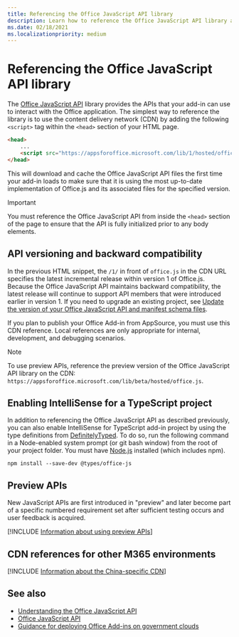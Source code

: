 ```yaml
---
title: Referencing the Office JavaScript API library
description: Learn how to reference the Office JavaScript API library and type definitions in your add-in.
ms.date: 02/18/2021
ms.localizationpriority: medium
---
```


# Referencing the Office JavaScript API library

The [Office JavaScript API](../reference/javascript-api-for-office.md) library provides the APIs that your add-in can use to interact with the Office application. The simplest way to reference the library is to use the content delivery network (CDN) by adding the following `<script>` tag within the `<head>` section of your HTML page.

```html
<head>
    ...
    <script src="https://appsforoffice.microsoft.com/lib/1/hosted/office.js" type="text/javascript"></script>
</head>
```

This will download and cache the Office JavaScript API files the first time your add-in loads to make sure that it is using the most up-to-date implementation of Office.js and its associated files for the specified version.

> [!IMPORTANT]
> You must reference the Office JavaScript API from inside the `<head>` section of the page to ensure that the API is fully initialized prior to any body elements.

## API versioning and backward compatibility

In the previous HTML snippet, the `/1/` in front of `office.js` in the CDN URL specifies the latest incremental release within version 1 of Office.js. Because the Office JavaScript API maintains backward compatibility, the latest release will continue to support API members that were introduced earlier in version 1. If you need to upgrade an existing project, see [Update the version of your Office JavaScript API and manifest schema files](update-your-javascript-api-for-office-and-manifest-schema-version.md). 

If you plan to publish your Office Add-in from AppSource, you must use this CDN reference. Local references are only appropriate for internal, development, and debugging scenarios.

> [!NOTE]
> To use preview APIs, reference the preview version of the Office JavaScript API library on the CDN: `https://appsforoffice.microsoft.com/lib/beta/hosted/office.js`.

## Enabling IntelliSense for a TypeScript project

In addition to referencing the Office JavaScript API as described previously, you can also enable IntelliSense for TypeScript add-in project by using the type definitions from [DefinitelyTyped](https://github.com/DefinitelyTyped/DefinitelyTyped/tree/master/types/office-js). To do so, run the following command in a Node-enabled system prompt (or git bash window) from the root of your project folder. You must have [Node.js](https://nodejs.org) installed (which includes npm).

```command&nbsp;line
npm install --save-dev @types/office-js
```

## Preview APIs

New JavaScript APIs are first introduced in "preview" and later become part of a specific numbered requirement set after sufficient testing occurs and user feedback is acquired.

[!INCLUDE [Information about using preview APIs](../includes/using-preview-apis-host.md)]

## CDN references for other M365 environments

[!INCLUDE [Information about the China-specific CDN](../includes/21Vianet-CDN.md)]

## See also

- [Understanding the Office JavaScript API](understanding-the-javascript-api-for-office.md)
- [Office JavaScript API](../reference/javascript-api-for-office.md)
- [Guidance for deploying Office Add-ins on government clouds](../publish/government-cloud-guidance.md)
